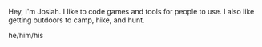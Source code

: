Hey, I'm Josiah. I like to code games and 
tools for people to use. I also like getting
outdoors to camp, hike, and hunt.

he/him/his
